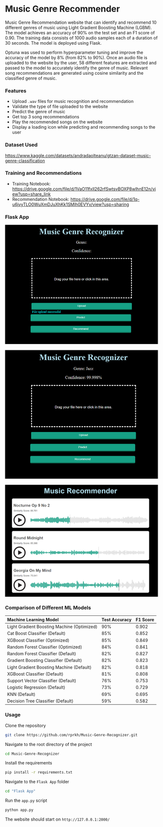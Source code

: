 # Music Genre Recommender

Music Genre Recommendation website that can identify and recommend 10 different genres 
of music using Light Gradient Boosting Machine (LGBM). The model achieves
an accuracy of 90% on the test set and an F1 score of 0.90. 
The training data consists of 1000 audio samples each of a duration of 
30 seconds. The model is deployed using Flask.

Optuna was used to perform hyperparameter tuning and improve the accuracy
of the model by 8% (from 82% to 90%). Once an audio file is uploaded to the 
website by the user, 58 different features are extracted and passed to the 
model to accurately identify the genre of music. Relevant song recommendations 
are generated using cosine similarity and the classified genre of music.

### Features

- Upload `.wav` files for music recognition and recommendation
- Validate the type of file uploaded to the website
- Predict the genre of music
- Get top 3 song recommendations
- Play the recommended songs on the website
- Display a loading icon while predicting and recommending songs to the user

### Dataset Used

https://www.kaggle.com/datasets/andradaolteanu/gtzan-dataset-music-genre-classification

### Training and Recommendations

- Training Notebook: https://drive.google.com/file/d/1VaO11fxIl262rfSwtsvBOXP8wlhnE12n/view?usp=share_link
- Recommendation Notebook: https://drive.google.com/file/d/1q-u6jvyTLO0WuXmDJuXhKk1SMlh0EVYv/view?usp=sharing 

### Flask App

![Nav Bar](https://github.com/rprkh/Music-Genre-Recognizer/blob/main/Flask%20App/readme_images/1.png)
<br>
<br>
![Nav Bar](https://github.com/rprkh/Music-Genre-Recognizer/blob/main/Flask%20App/readme_images/2.png)
<br>
<br>
![Nav Bar](https://github.com/rprkh/Music-Genre-Recognizer/blob/main/Flask%20App/readme_images/3.png)

### Comparison of Different ML Models

| Machine Learning Model                                  | Test Accuracy | F1 Score |
| :------------------------------------------------------ | :------------ | :------- |         
| Light Gradient Boosting Machine (Optimized)             | 90%           | 0.902    |
| Cat Boost Classifier (Default)                          | 85%           | 0.852    |   
| XGBoost Classifier (Optimized)                          | 85%           | 0.849    |
| Random Forest Classifier (Optimized)                    | 84%           | 0.841    |
| Random Forest Classifier (Default)                      | 82%           | 0.827    |
| Gradient Boosting Classifier (Default)                  | 82%           | 0.823    |
| Light Gradient Boosting Machine (Default)               | 82%           | 0.818    |
| XGBoost Classifier (Default)                            | 81%           | 0.808    |
| Support Vector Classifier (Default)                     | 76%           | 0.753    |
| Logistic Regression (Default)                           | 73%           | 0.729    |
| KNN (Default)                                           | 69%           | 0.695    |
| Decision Tree Classifier (Default)                      | 59%           | 0.582    |

### Usage

Clone the repository

```bash
git clone https://github.com/rprkh/Music-Genre-Recognizer.git
```

Navigate to the root directory of the project

```bash
cd Music-Genre-Recognizer
```

Install the requirements

```bash
pip install -r requirements.txt
```

Navigate to the `Flask App` folder

```bash
cd "Flask App"
```

Run the `app.py` script
```bash
python app.py
```

The website should start on `http://127.0.0.1:2000/`
